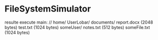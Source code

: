 # FileSystemSimulator

resulte execute main:
//
  home/
    UserLobar/
      documents/
      report.docx (2048 bytes)
    test.txt (1024 bytes)
    someUser/
    notes.txt (512 bytes)
    someFile.txt (1024 bytes)